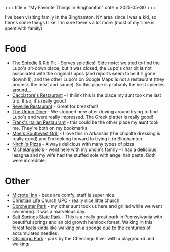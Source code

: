 +++
title = "My Favorite Things in Binghamton"
date = 2025-05-30
+++

I've been visiting family in the Binghamton, NY area since I was a kid, so here's some things I like! I'm sure there's a lot more (most of my time is spent with family)

# Food

- [The Spiedie & Rib Pit](https://maps.app.goo.gl/x8QrTTcPctZQXAQT8) - Serves spiedies!! Side note: we tried to find the Lupo's sit-down place, but it was closed, the Lupo's char pit is not associated with the original Lupos (and reports seem to be it's gone downhill), and the other Lupo's on Google Maps is not a restaurant (they process the meat and sauce). So this place is probably the best spiedies around...
- [Cacciatore's Restaurant](https://maps.app.goo.gl/p59eLcD3i5wu5rfs7) - I thiiink this is the place my aunt took me last trip. If so, it's really good!
- [Reveille Restaurant](https://maps.app.goo.gl/J4f43NCGcXd4YLE16) - Great for breakfast!
- [The Union Diner](https://maps.app.goo.gl/Gb9uZ27BjcPeieXq6) - We stopped here after driving around trying to find Lupo's and were really impressed. The Greek platter is really good!
- [Frank's Italian Restaurant](https://maps.app.goo.gl/ePmUBJtVv3qzjBkd9)  - this could be the other place my aunt took me. They're both on my bookmarks
- [Moe's Southwest Grill](https://maps.app.goo.gl/PHTYNWzbU1uZ7L2W8) - I love this in Arkansas (the chipolte dressing is really good) and I'm looking forward to trying it in Binghamton
- [Nirchi's Pizza](https://maps.app.goo.gl/3ezc66Ai42SHpquL6) - Always delicious with many types of pizza
- [Michelangelo's](https://maps.app.goo.gl/vQG3Kjkw8QBaH7f57) - went here with my uncle's family - I had a delicious lasagna and my wife had the stuffed sole with angel hair pasta. Both were incredible.

# Other

- [Microtel Inn](https://maps.app.goo.gl/t5YqbBxAeVpZCUef9) - beds are comfy, staff is super nice
- [Christian Life Church UPC](https://maps.app.goo.gl/za79aQSJ4T6yCaSk9) - really nice little church
- [Dorchester Park](https://maps.app.goo.gl/g2ior4RppTWsocEG6) - my other aunt took us here and grilled while we went swimming. It was a marvelous day.
- [Salt Springs State Park](https://maps.app.goo.gl/Xgho3gbvYoQeYg9U9) - This is a really great park in Pennsylvania with beautiful springs and an old growth hemlock forest. Walking in this forest feels kinda like walking on a sponge due to the centuries of accumulated needles.
- [Otsiningo Park](https://maps.app.goo.gl/43A9yMZ1ECg1KcVm6) - park by the Chenango River with a playground and walking
